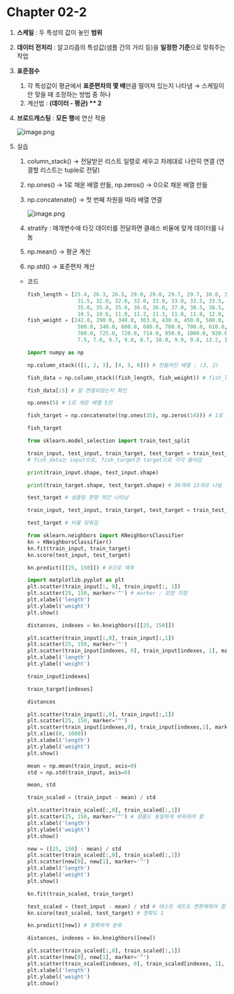 # Chapter 02-2

1. **스케일** : 두 특성의 값이 놓인 **범위**
2. **데이터 전처리** : 알고리즘의 특성값(샘플 간의 거리 등)을 **일정한 기준**으로 맞춰주는 작업
3. **표준점수**
    1. 각 특성값이 평균에서 **표준편차의 몇 배**만큼 떨어져 있는지 나타냄 → 스케일이 안 맞을 때 조정하는 방법 중 하나
    2. 계산법 : **(데이터 - 평균) ** 2**
4. **브로드캐스팅** : **모든 행**에 연산 적용

    ![image.png](https://github.com/user-attachments/assets/a552661b-412d-4f47-a1ce-bea8dbd341d7)
    
5. 실습
    1. column_stack() → 전달받은 리스트 일렬로 세우고 차례대로 나란히 연결 (연결할 리스트는 tuple로 전달)
    2. np.ones() → 1로 채운 배열 만듦, np.zeros() → 0으로 채운 배열 만듦
    3. np.concatenate() → 첫 번째 차원을 따라 배열 연결

        ![image.png](https://github.com/user-attachments/assets/e38d9906-f1ad-4748-83f0-48ba0428a8dd)
        
    4. stratify : 매개변수에 타깃 데이터를 전달하면 클래스 비율에 맞게 데이터를 나눔
    5. np.mean() → 평균 계산
    6. np.std() → 표준편차 계산
    - 코드
        
        ```python
        fish_length = [25.4, 26.3, 26.5, 29.0, 29.0, 29.7, 29.7, 30.0, 30.0, 30.7, 31.0, 31.0,
                        31.5, 32.0, 32.0, 32.0, 33.0, 33.0, 33.5, 33.5, 34.0, 34.0, 34.5, 35.0,
                        35.0, 35.0, 35.0, 36.0, 36.0, 37.0, 38.5, 38.5, 39.5, 41.0, 41.0, 9.8,
                        10.5, 10.6, 11.0, 11.2, 11.3, 11.8, 11.8, 12.0, 12.2, 12.4, 13.0, 14.3, 15.0]
        fish_weight = [242.0, 290.0, 340.0, 363.0, 430.0, 450.0, 500.0, 390.0, 450.0, 500.0, 475.0, 500.0,
                        500.0, 340.0, 600.0, 600.0, 700.0, 700.0, 610.0, 650.0, 575.0, 685.0, 620.0, 680.0,
                        700.0, 725.0, 720.0, 714.0, 850.0, 1000.0, 920.0, 955.0, 925.0, 975.0, 950.0, 6.7,
                        7.5, 7.0, 9.7, 9.8, 8.7, 10.0, 9.9, 9.8, 12.2, 13.4, 12.2, 19.7, 19.9]
        ```
        
        ```python
        import numpy as np
        ```
        
        ```python
        np.column_stack(([1, 2, 3], [4, 5, 6])) # 만들어진 배열 : (3, 2)
        ```
        
        ```python
        fish_data = np.column_stack((fish_length, fish_weight)) # fish_length와 fish_weight 합침
        
        fish_data[:5] # 잘 연결되었는지 확인
        ```
        
        ```python
        np.ones(5) # 1로 채운 배열 5칸
        ```
        
        ```python
        fish_target = np.concatenate((np.ones(35), np.zeros(14))) # 1로 채운 35개의 배열, 0으로 채운 14개의 배열 연결
        
        fish_target
        ```
        
        ```python
        from sklearn.model_selection import train_test_split
        ```
        
        ```python
        train_input, test_input, train_target, test_target = train_test_split(fish_data, fish_target, random_state=42)
        # fish_data는 input으로, fish_target은 target으로 각각 들어감
        
        print(train_input.shape, test_input.shape)
        ```
        
        ```python
        print(train_target.shape, test_target.shape) # 36개와 13개로 나뉨
        ```
        
        ```python
        test_target # 샘플링 편향 약간 나타남
        ```
        
        ```python
        train_input, test_input, train_target, test_target = train_test_split(fish_data, fish_target, stratify=fish_target, random_state=42)
        
        test_target # 비율 맞춰짐
        ```
        
        ```python
        from sklearn.neighbors import KNeighborsClassifier
        kn = KNeighborsClassifier()
        kn.fit(train_input, train_target)
        kn.score(test_input, test_target)
        ```
        
        ```python
        kn.predict([[25, 150]]) # 0으로 예측
        ```
        
        ```python
        import matplotlib.pyplot as plt
        plt.scatter(train_input[:, 0], train_input[:, 1])
        plt.scatter(25, 150, marker='^') # marker : 모양 지정
        plt.xlabel('length')
        plt.ylabel('weight')
        plt.show()
        ```
        
        ```python
        distances, indexes = kn.kneighbors([[25, 150]])
        
        plt.scatter(train_input[:,0], train_input[:,1])
        plt.scatter(25, 150, marker='^')
        plt.scatter(train_input[indexes, 0], train_input[indexes, 1], marker='D') # 이웃 샘플 따로 구분해서 그림
        plt.xlabel('length')
        plt.ylabel('weight')
        ```
        
        ```python
        train_input[indexes]
        ```
        
        ```python
        train_target[indexes]
        ```
        
        ```python
        distances
        ```
        
        ```python
        plt.scatter(train_input[:,0], train_input[:,1])
        plt.scatter(25, 150, marker='^')
        plt.scatter(train_input[indexes,0], train_input[indexes,1], marker='D')
        plt.xlim((0, 1000))
        plt.xlabel('length')
        plt.ylabel('weight')
        plt.show()
        ```
        
        ```python
        mean = np.mean(train_input, axis=0)
        std = np.std(train_input, axis=0)
        ```
        
        ```python
        mean, std
        ```
        
        ```python
        train_scaled = (train_input - mean) / std
        ```
        
        ```python
        plt.scatter(train_scaled[:,0], train_scaled[:,1])
        plt.scatter(25, 150, marker='^') # 샘플도 동일하게 바꿔줘야 함
        plt.xlabel('length')
        plt.ylabel('weight')
        plt.show()
        ```
        
        ```python
        new = ([25, 150] - mean) / std
        plt.scatter(train_scaled[:,0], train_scaled[:,1])
        plt.scatter(new[0], new[1], marker='^')
        plt.xlabel('length')
        plt.ylabel('weight')
        plt.show()
        ```
        
        ```python
        kn.fit(train_scaled, train_target)
        ```
        
        ```python
        test_scaled = (test_input - mean) / std # 테스트 세트도 변환해줘야 함
        kn.score(test_scaled, test_target) # 정확도 1
        ```
        
        ```python
        kn.predict([new]) # 정확하게 분류
        ```
        
        ```python
        distances, indexes = kn.kneighbors([new])
        
        plt.scatter(train_scaled[:,0], train_scaled[:,1])
        plt.scatter(new[0], new[1], marker='^')
        plt.scatter(train_scaled[indexes, 0], train_scaled[indexes, 1], marker='D') # 이웃 샘플 따로 구분해서 그림
        plt.xlabel('length')
        plt.ylabel('weight')
        plt.show()
        ```
